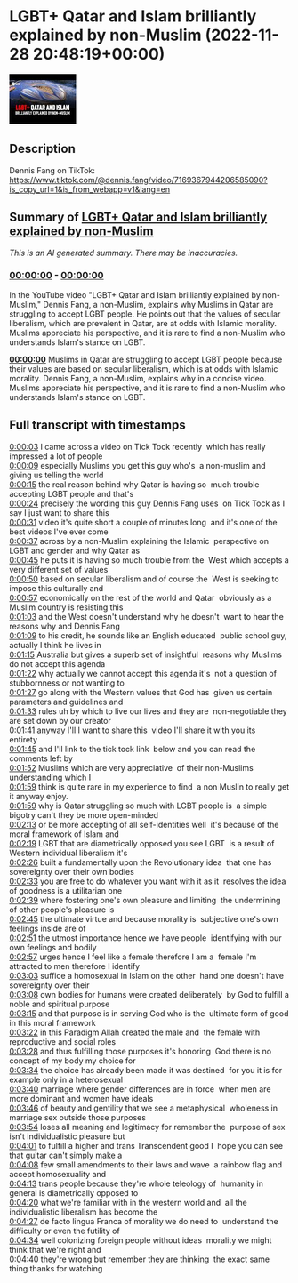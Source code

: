 # LGBT+ Qatar and Islam brilliantly explained by non-Muslim (2022-11-28 20:48:19+00:00)

![alt LGBT+ Qatar and Islam brilliantly explained by non-Muslim](0RLpcXt7M2g.jpg "LGBT+ Qatar and Islam brilliantly explained by non-Muslim")

## Description

Dennis Fang on TikTok:
https://www.tiktok.com/@dennis.fang/video/7169367944206585090?is_copy_url=1&is_from_webapp=v1&lang=en

## Summary of [LGBT+ Qatar and Islam brilliantly explained by non-Muslim](https://www.youtube.com/watch?v=0RLpcXt7M2g)


*This is an AI generated summary. There may be inaccuracies. [](/)*

### [00:00:00](https://www.youtube.com/watch?v=0RLpcXt7M2g&t=0) - [00:00:00](https://www.youtube.com/watch?v=0RLpcXt7M2g&t=0)

In the YouTube video "LGBT+ Qatar and Islam brilliantly explained by non-Muslim," Dennis Fang, a non-Muslim, explains why Muslims in Qatar are struggling to accept LGBT people. He points out that the values of secular liberalism, which are prevalent in Qatar, are at odds with Islamic morality. Muslims appreciate his perspective, and it is rare to find a non-Muslim who understands Islam's stance on LGBT.

**[00:00:00](https://www.youtube.com/watch?v=0RLpcXt7M2g&t=0)** Muslims in Qatar are struggling to accept LGBT people because their values are based on secular liberalism, which is at odds with Islamic morality. Dennis Fang, a non-Muslim, explains why in a concise video. Muslims appreciate his perspective, and it is rare to find a non-Muslim who understands Islam's stance on LGBT.

## Full transcript with timestamps

[0:00:03](https://youtu.be/0RLpcXt7M2g?t=3) I came across a video on Tick Tock recently 
which has really impressed a lot of people    
[0:00:09](https://youtu.be/0RLpcXt7M2g?t=9) especially Muslims you get this guy who's 
a non-muslim and giving us telling the world    
[0:00:15](https://youtu.be/0RLpcXt7M2g?t=15) the real reason behind why Qatar is having so 
much trouble accepting LGBT people and that's    
[0:00:24](https://youtu.be/0RLpcXt7M2g?t=24) precisely the wording this guy Dennis Fang uses  on Tick Tock as I say I just want to share this    
[0:00:31](https://youtu.be/0RLpcXt7M2g?t=31) video it's quite short a couple of minutes long 
and it's one of the best videos I've ever come    
[0:00:37](https://youtu.be/0RLpcXt7M2g?t=37) across by a non-Muslim explaining the Islamic 
perspective on LGBT and gender and why Qatar as    
[0:00:45](https://youtu.be/0RLpcXt7M2g?t=45) he puts it is having so much trouble from the 
West which accepts a very different set of values    
[0:00:50](https://youtu.be/0RLpcXt7M2g?t=50) based on secular liberalism and of course the 
West is seeking to impose this culturally and    
[0:00:57](https://youtu.be/0RLpcXt7M2g?t=57) economically on the rest of the world and Qatar 
obviously as a Muslim country is resisting this    
[0:01:03](https://youtu.be/0RLpcXt7M2g?t=63) and the West doesn't understand why he doesn't 
want to hear the reasons why and Dennis Fang    
[0:01:09](https://youtu.be/0RLpcXt7M2g?t=69) to his credit, he sounds like an English educated 
public school guy, actually I think he lives in    
[0:01:15](https://youtu.be/0RLpcXt7M2g?t=75) Australia but gives a superb set of insightful 
reasons why Muslims do not accept this agenda    
[0:01:22](https://youtu.be/0RLpcXt7M2g?t=82) why actually we cannot accept this agenda it's 
not a question of stubbornness or not wanting to    
[0:01:27](https://youtu.be/0RLpcXt7M2g?t=87) go along with the Western values that God has 
given us certain parameters and guidelines and    
[0:01:33](https://youtu.be/0RLpcXt7M2g?t=93) rules uh by which to live our lives and they are 
non-negotiable they are set down by our creator    
[0:01:41](https://youtu.be/0RLpcXt7M2g?t=101) anyway I'll I want to share this 
video I'll share it with you its entirety    
[0:01:45](https://youtu.be/0RLpcXt7M2g?t=105) and I'll link to the tick tock  link 
below and you can read the comments left by    
[0:01:52](https://youtu.be/0RLpcXt7M2g?t=112) Muslims which are very appreciative 
of their non-Muslims understanding which I    
[0:01:59](https://youtu.be/0RLpcXt7M2g?t=119) think is quite rare in my experience to find 
a non Muslin to really get it anyway enjoy.  
[0:01:59](https://youtu.be/0RLpcXt7M2g?t=119) why is Qatar struggling so much with LGBT people is 
a simple bigotry can't they be more open-minded    
[0:02:13](https://youtu.be/0RLpcXt7M2g?t=133) or be more accepting of all self-identities well 
it's because of the moral framework of Islam and    
[0:02:19](https://youtu.be/0RLpcXt7M2g?t=139) LGBT that are diametrically opposed you see LGBT 
is a result of Western individual liberalism it's    
[0:02:26](https://youtu.be/0RLpcXt7M2g?t=146) built a fundamentally upon the Revolutionary idea 
that one has sovereignty over their own bodies    
[0:02:33](https://youtu.be/0RLpcXt7M2g?t=153) you are free to do whatever you want with it as it 
resolves the idea of goodness is a utilitarian one    
[0:02:39](https://youtu.be/0RLpcXt7M2g?t=159) where fostering one's own pleasure and limiting 
the undermining of other people's pleasure is    
[0:02:45](https://youtu.be/0RLpcXt7M2g?t=165) the ultimate virtue and because morality is 
subjective one's own feelings inside are of    
[0:02:51](https://youtu.be/0RLpcXt7M2g?t=171) the utmost importance hence we have people 
identifying with our own feelings and bodily    
[0:02:57](https://youtu.be/0RLpcXt7M2g?t=177) urges hence I feel like a female therefore I am a 
female I'm attracted to men therefore I identify    
[0:03:03](https://youtu.be/0RLpcXt7M2g?t=183) suffice a homosexual in Islam on the other 
hand one doesn't have sovereignty over their    
[0:03:08](https://youtu.be/0RLpcXt7M2g?t=188) own bodies for humans were created deliberately 
by God to fulfill a noble and spiritual purpose    
[0:03:15](https://youtu.be/0RLpcXt7M2g?t=195) and that purpose is in serving God who is the 
ultimate form of good in this moral framework    
[0:03:22](https://youtu.be/0RLpcXt7M2g?t=202) in this Paradigm Allah created the male and 
the female with reproductive and social roles    
[0:03:28](https://youtu.be/0RLpcXt7M2g?t=208) and thus fulfilling those purposes it's honoring 
God there is no concept of my body my choice for    
[0:03:34](https://youtu.be/0RLpcXt7M2g?t=214) the choice has already been made it was destined 
for you it is for example only in a heterosexual    
[0:03:40](https://youtu.be/0RLpcXt7M2g?t=220) marriage where gender differences are in force 
when men are more dominant and women have ideals    
[0:03:46](https://youtu.be/0RLpcXt7M2g?t=226) of beauty and gentility that we see a metaphysical 
wholeness in marriage sex outside those purposes    
[0:03:54](https://youtu.be/0RLpcXt7M2g?t=234) loses all meaning and legitimacy for remember the 
purpose of sex isn't individualistic pleasure but    
[0:04:01](https://youtu.be/0RLpcXt7M2g?t=241) to fulfill a higher and trans Transcendent good I 
hope you can see that guitar can't simply make a    
[0:04:08](https://youtu.be/0RLpcXt7M2g?t=248) few small amendments to their laws and wave 
a rainbow flag and accept homosexuality and    
[0:04:13](https://youtu.be/0RLpcXt7M2g?t=253) trans people because they're whole teleology of 
humanity in general is diametrically opposed to    
[0:04:20](https://youtu.be/0RLpcXt7M2g?t=260) what we're familiar with in the western world and 
all the individualistic liberalism has become the    
[0:04:27](https://youtu.be/0RLpcXt7M2g?t=267) de facto lingua Franca of morality we do need to 
understand the difficulty or even the futility of    
[0:04:34](https://youtu.be/0RLpcXt7M2g?t=274) well colonizing foreign people without ideas 
morality we might think that we're right and    
[0:04:40](https://youtu.be/0RLpcXt7M2g?t=280) they're wrong but remember they are thinking 
the exact same thing thanks for watching  
